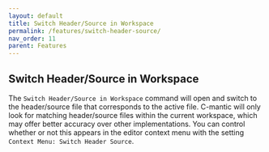```yaml
---
layout: default
title: Switch Header/Source in Workspace
permalink: /features/switch-header-source/
nav_order: 11
parent: Features
---
```


## **Switch Header/Source in Workspace**

The `Switch Header/Source in Workspace` command will open and switch to the header/source file that corresponds to the active file. C-mantic will only look for matching header/source files within the current workspace, which may offer better accuracy over other implementations. You can control whether or not this appears in the editor context menu with the setting `Context Menu: Switch Header Source`.
